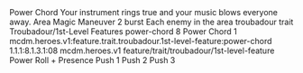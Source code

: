 <ability>
  <name>Power Chord</name>
  <flavor>Your instrument rings true and your music blows everyone away.</flavor>
  <keywords>
    <keyword>Area</keyword>
    <keyword>Magic</keyword>
  </keywords>
  <type>Maneuver</type>
  <distance>2 burst</distance>
  <target>Each enemy in the area</target>
  <metadata>
    <class>troubadour</class>
    <feature_type>trait</feature_type>
    <file_dpath>Troubadour/1st-Level Features</file_dpath>
    <item_id>power-chord</item_id>
    <item_index>8</item_index>
    <item_name>Power Chord</item_name>
    <level>1</level>
    <scc>mcdm.heroes.v1:feature.trait.troubadour.1st-level-feature:power-chord</scc>
    <scdc>1.1.1:8.1.3.1:08</scdc>
    <source>mcdm.heroes.v1</source>
    <type>feature/trait/troubadour/1st-level-feature</type>
  </metadata>
  <effects>
    <effect type="roll">
      <roll>Power Roll + Presence</roll>
      <t1>Push 1</t1>
      <t2>Push 2</t2>
      <t3>Push 3</t3>
    </effect>
  </effects>
</ability>

